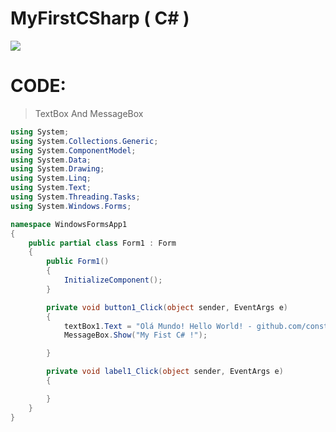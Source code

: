 # MyFirstCSharp ( C# )
<img src="https://media.discordapp.net/attachments/839163987484606495/840097164947750922/C.png">

# CODE:
> TextBox And MessageBox
```cs
using System;
using System.Collections.Generic;
using System.ComponentModel;
using System.Data;
using System.Drawing;
using System.Linq;
using System.Text;
using System.Threading.Tasks;
using System.Windows.Forms;

namespace WindowsFormsApp1
{
    public partial class Form1 : Form
    {
        public Form1()
        {
            InitializeComponent();
        }

        private void button1_Click(object sender, EventArgs e)
        {
            textBox1.Text = "Olá Mundo! Hello World! - github.com/constvk";
            MessageBox.Show("My Fist C# !");

        }

        private void label1_Click(object sender, EventArgs e)
        {

        }
    }
}
```
